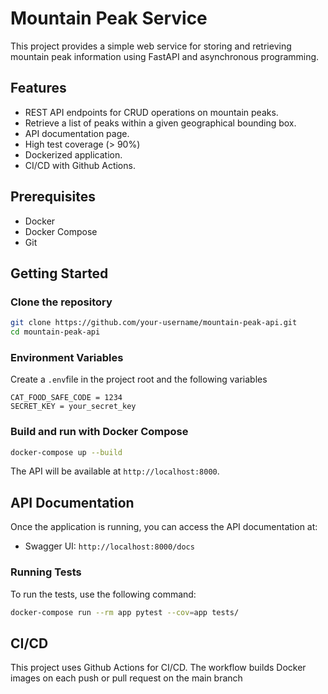 # Mountain Peak Service

This project provides a simple web service for storing and retrieving mountain peak information using FastAPI and asynchronous programming.

## Features

- REST API endpoints for CRUD operations on mountain peaks.
- Retrieve a list of peaks within a given geographical bounding box.
- API documentation page.
- High test coverage (> 90%)
- Dockerized application.
- CI/CD with Github Actions.

## Prerequisites

- Docker
- Docker Compose
- Git

## Getting Started

### Clone the repository
```bash
git clone https://github.com/your-username/mountain-peak-api.git
cd mountain-peak-api
```
### Environment Variables
Create a ```.env```file in the project root and the following variables
```
CAT_FOOD_SAFE_CODE = 1234
SECRET_KEY = your_secret_key
```

### Build and run with Docker Compose
```bash
docker-compose up --build
```

The API will be available at
```http://localhost:8000```.

## API Documentation

Once the application is running, you can access the API documentation at:
- Swagger UI: ```http://localhost:8000/docs```

### Running Tests

To run the tests, use the following command:
```bash
docker-compose run --rm app pytest --cov=app tests/
```

## CI/CD
This project uses Github Actions for CI/CD. The workflow builds Docker images on each push or pull request on the main branch

